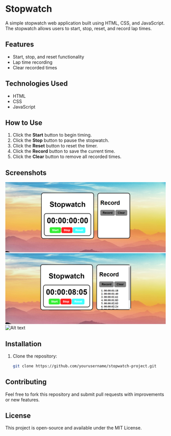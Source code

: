 # Stopwatch

A simple stopwatch web application built using HTML, CSS, and JavaScript. The stopwatch allows users to start, stop, reset, and record lap times.

## Features

- Start, stop, and reset functionality
- Lap time recording
- Clear recorded times

## Technologies Used

- HTML
- CSS
- JavaScript

## How to Use

1. Click the **Start** button to begin timing.
2. Click the **Stop** button to pause the stopwatch.
3. Click the **Reset** button to reset the timer.
4. Click the **Record** button to save the current time.
5. Click the **Clear** button to remove all recorded times.

## Screenshots

![Alt text](Assets/Screenshots/P1.png)
![Alt text](Assets/Screenshots/P2.png)
![Alt text](Assets/Screenshots/p-3.png)

## Installation

1. Clone the repository:
   ```bash
   git clone https://github.com/yourusername/stopwatch-project.git
   ```

## Contributing

Feel free to fork this repository and submit pull requests with improvements or new features.

## License

This project is open-source and available under the MIT License.
